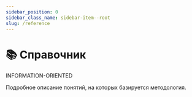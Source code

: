 ```yaml
---
sidebar_position: 0
sidebar_class_name: sidebar-item--root
slug: /reference
---
```


# 📚 Справочник

<span class="badge badge--danger margin-bottom--md">INFORMATION-ORIENTED</span>

<p class="summary">
Подробное описание понятий, на которых базируется методология.
</p>
